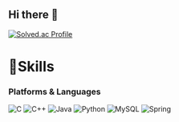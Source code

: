 ## Hi there 👋

<!--
**sangmin1120/sangmin1120** is a ✨ _special_ ✨ repository because its `README.md` (this file) appears on your GitHub profile.

Here are some ideas to get you started:

- 🔭 I’m currently working on ...
- 🌱 I’m currently learning ...
- 👯 I’m looking to collaborate on ...
- 🤔 I’m looking for help with ...
- 💬 Ask me about ...
- 📫 How to reach me: ...
- 😄 Pronouns: ...
- ⚡ Fun fact: ...
-->
<!--
  [sangmin's GitHub stats](https://github-readme-stats.vercel.app/api?username=anuraghazra&show_icons=true&theme=radical)
-->

[![Solved.ac Profile](http://mazassumnida.wtf/api/v2/generate_badge?boj=tkdals092)](https://solved.ac/tkdals092/)

# 💪Skills
### Platforms & Languages
![C](https://img.shields.io/badge/c-%2300599C.svg?style=for-the-badge&logo=c&logoColor=white)
![C++](https://img.shields.io/badge/c++-%2300599C.svg?style=for-the-badge&logo=c%2B%2B&logoColor=white)
![Java](https://img.shields.io/badge/Java-007396.svg?&style=for-the-badge&logo=Java&logoColor=white)
![Python](https://img.shields.io/badge/Python-3776AB.svg?&style=for-the-badge&logo=Python&logoColor=white)
![MySQL](https://img.shields.io/badge/MySQL-4479A1.svg?&style=for-the-badge&logo=MySQL&logoColor=white)
![Spring](https://img.shields.io/badge/Spring-6DB33F.svg?&style=for-the-badge&logo=Spring&logoColor=white)

<!--
### Tools
  ![Git](https://img.shields.io/badge/Git-F05032.svg?&style=for-the-badge&logo=Git&logoColor=white)
  ![Eclipse IDE](https://img.shields.io/badge/Eclipse%20IDE-2C2255.svg?&style=for-the-badge&logo=Eclipse%20IDE&logoColor=white)
  ![Visual Studio Code](https://img.shields.io/badge/Visual%20Studio%20Code-007ACC.svg?&style=for-the-badge&logo=Visual%20Studio%20Code&logoColor=white)
  ![Android Studio](https://img.shields.io/badge/Android%20Studio-3DDC84.svg?&style=for-the-badge&logo=Android%20Studio&logoColor=white)
-->
